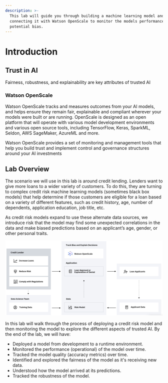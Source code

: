 ```yaml
---
description: >-
  This lab will guide you through building a machine learning model and
  connecting it with Watson OpenScale to monitor the models performance and
  potential bias.
---
```


# Introduction

## Trust in AI

Fairness, robustness, and explainability are key attributes of trusted AI

### Watson OpenScale

Watson OpenScale tracks and measures outcomes from your AI models, and helps ensure they remain fair, explainable and compliant wherever your models were built or are running. OpenScale is designed as an open platform that will operate with various model development environments and various open source tools, including TensorFlow, Keras, SparkML, Seldon, AWS SageMaker, AzureML and more. 

Watson OpenScale provides a set of monitoring and management tools that help you build trust and implement control and governance structures around your AI investments

## Lab Overview

The scenario we will use in this lab is around credit lending. Lenders want to give more loans to a wider variety of customers. To do this, they are turning to complex credit risk machine learning models \(sometimes black box models\) that help determine if those customers are eligible for a loan based on a variety of different features, such as credit history, age, number of dependents, application education, job title, etc. 

As credit risk models expand to use these alternate data sources, we introduce risk that the model may find some unexpected correlations in the data and make biased predictions based on an applicant’s age, gender, or other personal traits. 

![](.gitbook/assets/screen-shot-2019-10-28-at-1.53.05-pm.png)

In this lab will walk through the process of deploying a credit risk model and then monitoring the model to explore the different aspects of trusted AI. By the end of the lab, we will have:

* Deployed a model from development to a runtime environment.
* Monitored the performance \(operational\) of the model over time.
* Tracked the model quality \(accuracy metrics\) over time.
* Identified and explored the fairness of the model as it's receiving new data.
* Understood how the model arrived at its predictions.
* Tracked the robustness of the model.



